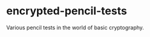 encrypted-pencil-tests
======================

Various pencil tests in the world of basic cryptography.
